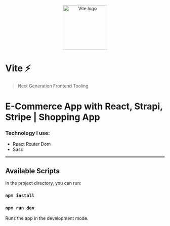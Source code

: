 <p align="center">
  <a href="https://vitejs.dev" target="_blank" rel="noopener noreferrer">
    <img width="140" src="https://vitejs.dev/logo.svg" alt="Vite logo">
  </a>
</p>

# Vite ⚡

> Next Generation Frontend Tooling

# E-Commerce App with React, Strapi, Stripe | Shopping App


### Technology I use:

- React Router Dom
- Sass


<hr style="border: 1px solid gray" /> 


## Available Scripts

In the project directory, you can run:

### `npm install`

### `npm run dev`

Runs the app in the development mode.
